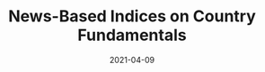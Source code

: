 ---
title: "News-Based Indices on Country Fundamentals"
collection: publications
permalink: /publications/NLP-sovspreads
date: 2021-04-09
venue: 'SSRN'
link: 'https://papers.ssrn.com/sol3/papers.cfm?abstract_id=3132278'
citation: 'Fulop, A. and Kocsis, Z., 2021. News-Based Indices on Country Fundamentals. Available at SSRN 3132278'
---